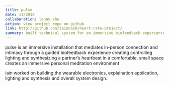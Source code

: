 ```yaml
---
title: pulse
date: 11/2018
collaboration: lenny zhu
action: view project repo on github
link: http://github.com/iainnash/heart-rate-project/
summary: built technical system for an immersive biofeedback experience
---
```


pulse is an immersive installation that mediates in-person connection and
intimacy through a guided biofeedback experience
creating controlling lighting and synthesizing a partner’s heartbeat
in a comfortable, small space creates an immersive personal meditation environment

iain worked on building the wearable electronics, explaination application, 
lighting and synthesis and overall system design.
